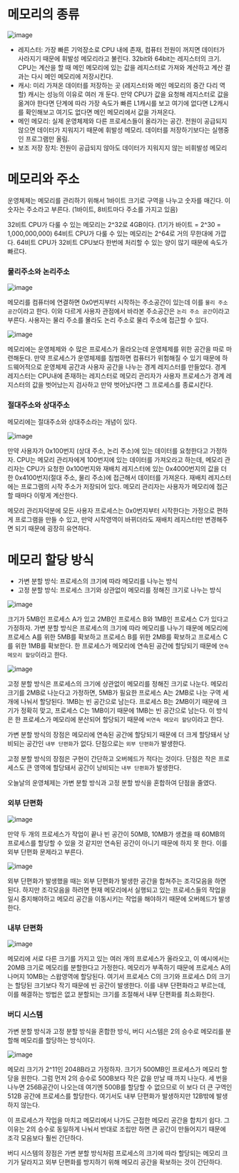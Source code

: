 # 메모리의 종류
![image](https://github.com/skcy1515/Programming-Study/assets/140364849/e475e09f-34c1-44ff-a82e-93d0bd657472)
- 레지스터: 가장 빠른 기억장소로 CPU 내에 존재, 컴퓨터 전원이 꺼지면 데이터가 사라지기 때문에 휘발성 메모리라고 불린다. 32bit와 64bit는 레지스터의 크기. CPU는 계산을 할 때 메인 메모리에 있는 값을 레지스터로 가져와 계산하고 계산 결과는 다시 메인 메모리에 저장시킨다.
- 캐시: 미리 가져온 데이터를 저장하는 곳 (레지스터와 메인 메모리의 중간 다리 역할) 캐시는 성능의 이유로 여러 개 둔다. 만약 CPU가 값을 요청해 레지스터로 값을 옮겨야 한다면 단계에 따라 가장 속도가 빠른 L1캐시를 보고 여기에 없다면 L2캐시를 확인해보고 여기도 없다면 메인 메모리에서 값을 가져온다.
- 메인 메모리: 실제 운영체제와 다른 프로세스들이 올라가는 공간. 전원이 공급되지 않으면 데이터가 지워지기 때문에 휘발성 메모리. 데이터를 저장하기보다는 실행중인 프로그램만 올림.
- 보조 저장 장치: 전원이 공급되지 않아도 데이터가 지워지지 않는 비휘발성 메모리

# 메모리와 주소
운영체제는 메모리를 관리하기 위해서 1바이트 크기로 구역을 나누고 숫자를 매긴다. 이 숫자는 주소라고 부른다. (1바이트, 8비트마다 주소를 가지고 있음)

32비트 CPU가 다룰 수 있는 메모리는 2^32로 4GB이다. (1기가 바이트 = 2^30 = 1,000,000,000) 64비트 CPU가 다룰 수 있는 메모리는 2^64로 거의 무한대에 가깝다. 64비트 CPU가 32비트 CPU보다 한번에 처리할 수 있는 양이 많기 때문에 속도가 빠르다.

### 물리주소와 논리주소
![image](https://github.com/skcy1515/Programming-Study/assets/140364849/54dad4aa-e100-4995-9efc-78acaff85ee0)

메모리를 컴퓨터에 연결하면 0x0번지부터 시작하는 주소공간이 있는데 이를 `물리 주소 공간`이라고 한다. 이와 다르게 사용자 관점에서 바라본 주소공간은 `논리 주소 공간`이라고 부른다. 사용자는 물리 주소를 몰라도 논리 주소로 물리 주소에 접근할 수 있다.

![image](https://github.com/skcy1515/Programming-Study/assets/140364849/380b0429-d91a-4441-a0ad-62f13334d2ec)

메모리에는 운영체제와 수 많은 프로세스가 올라오는데 운영체제를 위한 공간을 따로 마련해둔다. 만약 프로세스가 운영체제를 침범하면 컴퓨터가 위험해질 수 있기 때문에 하드웨어적으로 운영체제 공간과 사용자 공간을 나누는 경계 레지스터를 만들었다. 경계 레지스터는 CPU내에 존재하는 레지스터로 메모리 관리자가 사용자 프로세스가 경계 레지스터의 값을 벗어났는지 검사하고 만약 벗어났다면 그 프로세스를 종료시킨다. 

### 절대주소와 상대주소
메모리에는 절대주소와 상대주소라는 개념이 있다.

![image](https://github.com/skcy1515/Programming-Study/assets/140364849/e3824987-633c-4a4c-8c2f-a9394345f238)

만약 사용자가 0x100번지 (상대 주소, 논리 주소)에 있는 데이터를 요청한다고 가정하자. CPU는 메모리 관리자에게 100번지에 있는 데이터를 가져오라고 하는데, 메모리 관리자는 CPU가 요청한 0x100번지와 재배치 레지스터에 있는 0x4000번지의 값을 더한 0x4100번지(절대 주소, 물리 주소)에 접근해서 데이터를 가져온다. 재배치 레지스터에는 프로그램의 시작 주소가 저장되어 있다. 메모리 관리자는 사용자가 메모리에 접근할 때마다 이렇게 계산한다.

메모리 관리자덕분에 모든 사용자 프로세스는 0x0번지부터 시작한다는 가정으로 편하게 프로그램을 만들 수 있고, 만약 시작영역이 바뀌더라도 재배치 레지스터만 변경해주면 되기 때문에 굉장히 유연하다.

# 메모리 할당 방식
- 가변 분할 방식: 프로세스의 크기에 따라 메모리를 나누는 방식
- 고정 분할 방식: 프로세스 크기와 상관없이 메모리를 정해진 크기로 나누는 방식

![image](https://github.com/skcy1515/Programming-Study/assets/140364849/16e5a6ec-f771-4e04-a0a6-2456321d6833)

크기가 5MB인 프로세스 A가 있고 2MB인 프로세스 B와 1MB인 프로세스 C가 있다고 가정하자. 가변 분할 방식은 프로세스의 크기에 따라 메모리를 나누기 때문에 메모리에 프로세스 A를 위한 5MB를 확보하고 프로세스 B를 위한 2MB를 확보하고 프로세스 C를 위한 1MB를 확보한다. 한 프로세스가 메모리에 연속된 공간에 할당되기 때문에 `연속 메모리 할당`이라고 한다.

![image](https://github.com/skcy1515/Programming-Study/assets/140364849/cbdec0c7-c9a3-4eed-9cb4-9acd963eb484)

고정 분할 방식은 프로세스의 크기에 상관없이 메모리를 정해진 크기로 나눈다. 메모리 크기를 2MB로 나눈다고 가정하면, 5MB가 필요한 프로세스 A는 2MB로 나눈 구역 세 개에 나눠서 할당된다. 1MB는 빈 공간으로 남는다. 프로세스 B는 2MB이기 때문에 크기가 정확히 맞고, 프로세스 C는 1MB이기 때문에 1MB는 빈 공간으로 남는다. 이 방식은 한 프로세스가 메모리에 분산되어 할당되기 때문에 `비연속 메모리 할당`이라고 한다.

가변 분할 방식의 장점은 메모리에 연속된 공간에 할당되기 때문에 더 크게 할당돼서 낭비되는 공간인 `내부 단편화`가 없다. 단점으로는 `외부 단편화`가 발생한다. 

고정 분할 방식의 장점은 구현이 간단하고 오버헤드가 적다는 것이다. 단점은 작은 프로세스도 큰 영역에 할당돼서 공간이 낭비되는 `내부 단편화`가 발생한다.

오늘날의 운영체제는 가변 분할 방식과 고정 분할 방식을 혼합하여 단점을 줄였다.

### 외부 단편화 
![image](https://github.com/skcy1515/Programming-Study/assets/140364849/e9fb91c7-aa63-4653-8634-9b16079f2cc2)

만약 두 개의 프로세스가 작업이 끝나 빈 공간이 50MB, 10MB가 생겼을 때 60MB의 프로세스를 할당할 수 있을 것 같지만 연속된 공간이 아니기 때문에 하지 못 한다. 이를 외부 단편화 문제라고 부른다.

![image](https://github.com/skcy1515/Programming-Study/assets/140364849/f5f311d3-ebbf-42e4-9d06-eb233e01c6eb)

외부 단편화가 발생했을 때는 외부 단편화가 발생한 공간을 합쳐주는 조각모음을 하면 된다. 하지만 조각모음을 하려면 현재 메모리에서 실행되고 있는 프로세스들의 작업을 일시 중지해야하고 메모리 공간을 이동시키는 작업을 해야하기 때문에 오버헤드가 발생한다.

### 내부 단편화
![image](https://github.com/skcy1515/Programming-Study/assets/140364849/9df294c0-2c56-45db-8173-e7d87aaeca6b)

메모리에 서로 다른 크기를 가지고 있는 여러 개의 프로세스가 올라오고, 이 예시에서는 20MB 크기로 메모리를 분할한다고 가정한다. 메모리가 부족하기 때문에 프로세스 A의 나머지 10MB는 스왑영역에 할당된다. 여기서 프로세스 C의 크기와 프로세스 D의 크기는 할당된 크기보다 작기 때문에 빈 공간이 발생한다. 이를 내부 단편화라고 부르는데, 이를 해결하는 방법은 없고 분할되는 크기를 조절해서 내부 단편화를 최소화한다.

### 버디 시스템
가변 분할 방식과 고정 분할 방식을 혼합한 방식, 버디 시스템은 2의 승수로 메모리를 분할해 메모리를 할당하는 방식이다.

![image](https://github.com/skcy1515/Programming-Study/assets/140364849/2e6c90a5-6d89-4258-829e-3398c5eb52a7)

메모리 크기가 2^11인 2048B라고 가정하자. 크기가 500MB인 프로세스가 메모리 할당을 원한다. 그럼 먼저 2의 승수로 500B보다 작은 값을 만날 때 까지 나눈다. 세 번을 나누면 256B공간이 나오는데 여기엔 500B를 할당할 수 없으므로 이 보다 더 큰 구역인 512B 공간에 프로세스를 할당한다. 여기서도 내부 단편화가 발생하지만 12B밖에 발생하지 않는다. 

이 프로세스가 작업을 마치고 메모리에서 나가도 근접한 메모리 공간을 합치기 쉽다. 그 이유는 2의 승수로 동일하게 나눠서 반대로 조립만 하면 큰 공간이 만들어지기 때문에  조각 모음보다 훨씬 간단하다. 

버디 시스템의 장점은 가변 분할 방식처럼 프로세스의 크기에 따라 할당되는 메모리 크기가 달라지고 외부 단편화를 방지하기 위해 메모리 공간을 확보하는 것이 간단하다.
